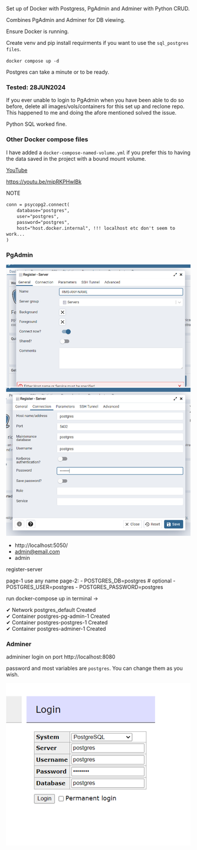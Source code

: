 Set up of Docker with Postgress, PgAdmin and Adminer with Python CRUD.

Combines PgAdmin and Adminer for DB viewing.

Ensure Docker is running.

Create venv and pip install requirments if you want to use the `sql_postgres files`.

`docker compose up -d`

Postgres can take a minute or to be ready.


### Tested: 28JUN2024

If you ever unable to login to PgAdmin when you have been able to do so before, delete all images/vols/containers for this set up and reclone repo. This happened to me and doing the afore mentioned solved the issue.

Python SQL worked fine.

### Other Docker compose files

I have added a `docker-compose-named-volume.yml` if you prefer this to having the data saved in the project with a bound mount volume.

[YouTube](https://youtu.be/mipRKPHwlBkI)

https://youtu.be/mipRKPHwlBk

NOTE
```
conn = psycopg2.connect(
    database="postgres",
    user="postgres",
    password="postgres",
    host="host.docker.internal", !!! localhost etc don't seem to work...
)
```

### PgAdmin

<img src="./images/register-server-1.png"  width="500" >

<img src="./images/register-server-2.png"  width="500" >


<!-- ![PAGE](./images/register-server-1.png ) -->


- http://localhost:5050/
- admin@email.com
- admin

register-server

page-1 use any name
page-2:
      - POSTGRES_DB=postgres # optional
      - POSTGRES_USER=postgres
      - POSTGRES_PASSWORD=postgres

run docker-compose up in terminal ->

 ✔ Network postgres_default       Created                                                                                 
 ✔ Container postgres-pg-admin-1  Created                                                                                 
 ✔ Container postgres-postgres-1  Created                                                                                 
 ✔ Container postgres-adminer-1   Created     

### Adminer

admininer login on port http://localhost:8080

password and most variables are `postgres`. You can change them as you wish.

<img src="./images/adminer-login.png"  width="500" >
